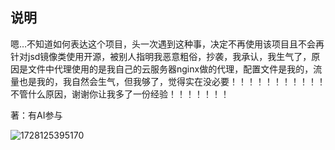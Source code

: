 ## 说明

嗯…不知道如何表达这个项目，头一次遇到这种事，决定不再使用该项目且不会再针对jsd镜像类使用开源，被别人指明我恶意粗俗，抄袭，我承认，我生气了，原因是文件中代理使用的是我自己的云服务器nginx做的代理，配置文件是我的，流量也是我的，我自然会生气，但我够了，觉得实在没必要！！！！！！！！！！！不管什么原因，谢谢你让我多了一份经验！！！！！！！

著：有AI参与

![1728125395170](https://s2.loli.net/2024/10/05/KE6CSdmvVAtbIWo.png)

